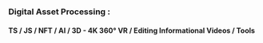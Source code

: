 ### Digital Asset Processing : 
#### TS / JS / NFT / AI / 3D - 4K 360° VR / Editing Informational Videos / Tools
